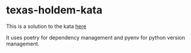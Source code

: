 # texas-holdem-kata

This is a solution to the kata [here](https://codingdojo.org/kata/TexasHoldEm/)

It uses poetry for dependency management and pyenv for python version management.
